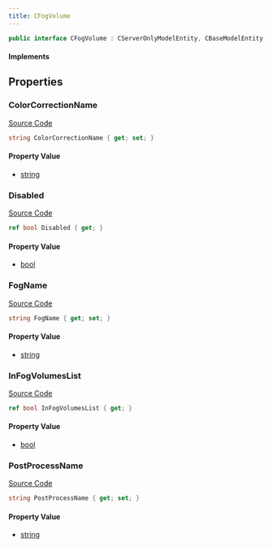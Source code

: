 ```yaml
---
title: CFogVolume
---
```


```csharp
public interface CFogVolume : CServerOnlyModelEntity, CBaseModelEntity, CBaseEntity, CEntityInstance, ISchemaClass<CEntityInstance>, ISchemaClass<CBaseEntity>, ISchemaClass<CBaseModelEntity>, ISchemaClass<CServerOnlyModelEntity>, ISchemaClass<CFogVolume>, ISchemaField, ISchemaClass, INativeHandle
```

#### Implements

## Properties

### ColorCorrectionName

[Source Code](https://github.com/swiftly-solution/swiftlys2/blob/beta/managed/src/SwiftlyS2.Generated/Schemas/Interfaces/CFogVolume.cs#L20)

```csharp
string ColorCorrectionName { get; set; }
```

#### Property Value

- [string](https://learn.microsoft.com/dotnet/api/system.string)

### Disabled

[Source Code](https://github.com/swiftly-solution/swiftlys2/blob/beta/managed/src/SwiftlyS2.Generated/Schemas/Interfaces/CFogVolume.cs#L22)

```csharp
ref bool Disabled { get; }
```

#### Property Value

- [bool](https://learn.microsoft.com/dotnet/api/system.boolean)

### FogName

[Source Code](https://github.com/swiftly-solution/swiftlys2/blob/beta/managed/src/SwiftlyS2.Generated/Schemas/Interfaces/CFogVolume.cs#L16)

```csharp
string FogName { get; set; }
```

#### Property Value

- [string](https://learn.microsoft.com/dotnet/api/system.string)

### InFogVolumesList

[Source Code](https://github.com/swiftly-solution/swiftlys2/blob/beta/managed/src/SwiftlyS2.Generated/Schemas/Interfaces/CFogVolume.cs#L24)

```csharp
ref bool InFogVolumesList { get; }
```

#### Property Value

- [bool](https://learn.microsoft.com/dotnet/api/system.boolean)

### PostProcessName

[Source Code](https://github.com/swiftly-solution/swiftlys2/blob/beta/managed/src/SwiftlyS2.Generated/Schemas/Interfaces/CFogVolume.cs#L18)

```csharp
string PostProcessName { get; set; }
```

#### Property Value

- [string](https://learn.microsoft.com/dotnet/api/system.string)

